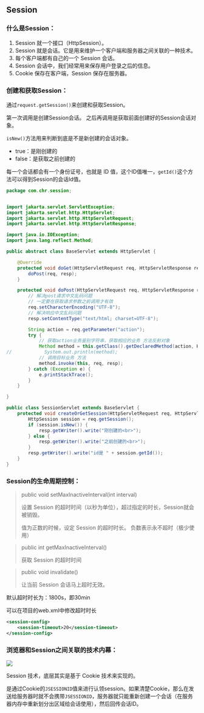 ## Session

### 什么是Session：

1. Session 就一个接口（HttpSession）。
2. Session 就是会话。它是用来维护一个客户端和服务器之间关联的一种技术。
3. 每个客户端都有自己的一个 Session 会话。
4. Session 会话中，我们经常用来保存用户登录之后的信息。
5. Cookie 保存在客户端，Session 保存在服务器。





### 创建和获取Session：

通过`request.getSession()`来创建和获取Session。

第一次调用是创建Session会话。
之后再调用是获取前面创建好的Session会话对象。

`isNew()`方法用来判断到底是不是新创建的会话对象。

- true：是刚创建的
- false：是获取之前创建的

每一个会话都会有一个身份证号，也就是 ID 值，这个ID值唯一，`getId()`这个方法可以得到Session的会话Id值。

```java
package com.chr.session;


import jakarta.servlet.ServletException;
import jakarta.servlet.http.HttpServlet;
import jakarta.servlet.http.HttpServletRequest;
import jakarta.servlet.http.HttpServletResponse;

import java.io.IOException;
import java.lang.reflect.Method;

public abstract class BaseServlet extends HttpServlet {

    @Override
    protected void doGet(HttpServletRequest req, HttpServletResponse resp) throws ServletException, IOException {
        doPost(req, resp);
    }

    protected void doPost(HttpServletRequest req, HttpServletResponse resp) throws ServletException, IOException {
        // 解决post请求中文乱码问题
        // 一定要在获取请求参数之前调用才有效
        req.setCharacterEncoding("UTF-8");
        // 解决响应中文乱码问题
        resp.setContentType("text/html; charset=UTF-8");

        String action = req.getParameter("action");
        try {
            // 获取action业务鉴别字符串，获取相应的业务 方法反射对象
            Method method = this.getClass().getDeclaredMethod(action, HttpServletRequest.class, HttpServletResponse.class);
//            System.out.println(method);
            // 调用目标业务 方法
            method.invoke(this, req, resp);
        } catch (Exception e) {
            e.printStackTrace();
        }
    }

}
```

```java
public class SessionServlet extends BaseServlet {
    protected void createOrGetSession(HttpServletRequest req, HttpServletResponse resp) throws ServletException, IOException {
        HttpSession session = req.getSession();
        if (session.isNew()) {
            resp.getWriter().write("刚创建的<br>");
        } else {
            resp.getWriter().write("之前创建的<br>");
        }
        resp.getWriter().write("id是 " + session.getId());
    }
}
```



### Session的生命周期控制：

> public void setMaxInactiveInterval(int interval) 
>
> 设置 Session 的超时时间（以秒为单位），超过指定的时长，Session就会被销毁。
>
> 值为正数的时候，设定 Session 的超时时长。
> 负数表示永不超时（极少使用）

> public int getMaxInactiveInterval()
>
> 获取 Session 的超时时间

> public void invalidate()
>
> 让当前 Session 会话马上超时无效。

默认超时时长为：1800s，即30min

可以在项目的web.xml中修改超时时长

```xml
<session-config>
    <session-timeout>20</session-timeout>
</session-config>
```



### 浏览器和Session之间关联的技术内幕：

![](https://ChengHaoRan666.github.io/picx-images-hosting/JavaWeb/image-20240725201909652.1aox312aiv.webp)

Session 技术，底层其实是基于 Cookie 技术来实现的。

是通过Cookie的`JSESSIONID`值来进行认领session。如果清楚Cookie，那么在发送给服务器时就不会携带`JSESSIONID`，服务器就只能重新创建一个会话（在服务器内存中重新划分出区域给会话使用），然后回传会话ID。
